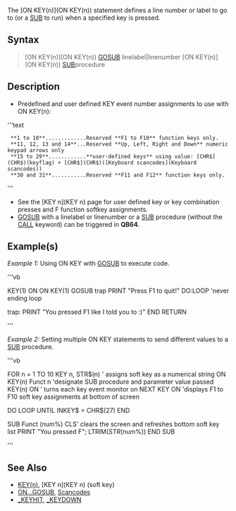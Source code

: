 The [ON KEY(n)](ON KEY(n)) statement defines a line number or label to go to (or a [SUB](SUB) to run) when a specified key is pressed.


## Syntax

>  [ON KEY(n)](ON KEY(n)) [GOSUB](GOSUB) linelabel|linenumber
>  [ON KEY(n)](ON KEY(n)) [SUB](SUB)procedure


## Description

* Predefined and user defined KEY event number assignments to use with ON KEY(n): 

'''text

     **1 to 10**.............Reserved **F1 to F10** function keys only.
     **11, 12, 13 and 14**...Reserved **Up, Left, Right and Down** numeric keypad arrows only
     **15 to 29**............**user-defined keys** using value: [CHR$](CHR$)(keyflag) + [CHR$](CHR$)([Keyboard scancodes](Keyboard scancodes))
     **30 and 31**...........Reserved **F11 and F12** function keys only.

'''

* See the [KEY n](KEY n) page for user defined key or key combination presses and F function softkey assignments.
* [GOSUB](GOSUB) with a linelabel or linenumber  or a [SUB](SUB) procedure (without the [CALL](CALL) keyword) can be triggered in **QB64**.


## Example(s)

*Example 1:* Using ON KEY with [GOSUB](GOSUB) to execute code.

'''vb

KEY(1) ON
ON KEY(1) GOSUB trap
PRINT "Press F1 to quit!"
DO:LOOP          'never ending loop

trap:
PRINT "You pressed F1 like I told you to :)"
END
RETURN 

'''


*Example 2:* Setting multiple ON KEY statements to send different values to a [SUB](SUB) procedure.

'''vb

  
FOR n = 1 TO 10
  KEY n, STR$(n)  '   assigns soft key as a numerical string 
  ON KEY(n) Funct n  'designate SUB procedure and parameter value passed
  KEY(n) ON '         turns each key event monitor on
NEXT
KEY ON  'displays F1 to F10 soft key assignments at bottom of screen

DO
LOOP UNTIL INKEY$ = CHR$(27)
END

SUB Funct (num%)
CLS'                  clears the screen and refreshes bottom soft key list
PRINT "You pressed F"; LTRIM$(STR$(num%))
END SUB 

'''


## See Also

* [KEY(n)](KEY(n)), [KEY n](KEY n) (soft key)
* [ON...GOSUB](ON...GOSUB), [Scancodes](Scancodes)
* [_KEYHIT](_KEYHIT), [_KEYDOWN](_KEYDOWN)




